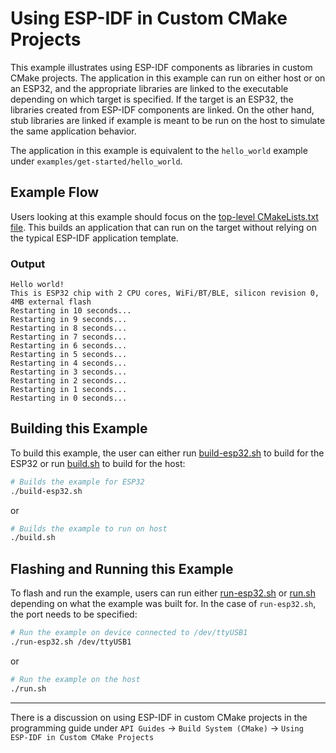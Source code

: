 # Using ESP-IDF in Custom CMake Projects

This example illustrates using ESP-IDF components as libraries in custom CMake projects. The application
in this example can run on either host or on an ESP32, and the appropriate libraries are linked
to the executable depending on which target is specified. If the target is an ESP32, the libraries
created from ESP-IDF components are linked. On the other hand, stub libraries are linked if example
is meant to be run on the host to simulate the same application behavior.

The application in this example is equivalent to the `hello_world` example under `examples/get-started/hello_world`.

## Example Flow

Users looking at this example should focus on the [top-level CMakeLists.txt file](./CMakeLists.txt). This builds an
application that can run on the target without relying on the typical ESP-IDF application template.

### Output

```
Hello world!
This is ESP32 chip with 2 CPU cores, WiFi/BT/BLE, silicon revision 0, 4MB external flash
Restarting in 10 seconds...
Restarting in 9 seconds...
Restarting in 8 seconds...
Restarting in 7 seconds...
Restarting in 6 seconds...
Restarting in 5 seconds...
Restarting in 4 seconds...
Restarting in 3 seconds...
Restarting in 2 seconds...
Restarting in 1 seconds...
Restarting in 0 seconds...
```

## Building this Example

To build this example, the user can either run [build-esp32.sh](./build-esp32.sh) to build for the ESP32
or run [build.sh](./build.sh) to build for the host:

```bash
# Builds the example for ESP32
./build-esp32.sh
```

or

```bash
# Builds the example to run on host
./build.sh
```

## Flashing and Running this Example

To flash and run the example, users can run either  [run-esp32.sh](./run-esp32.sh) or [run.sh](./run.sh) depending
on what the example was built for. In the case of ``run-esp32.sh``, the port needs to be specified:

```bash
# Run the example on device connected to /dev/ttyUSB1
./run-esp32.sh /dev/ttyUSB1
```

or

```bash
# Run the example on the host
./run.sh
```

---

There is a discussion on using ESP-IDF in custom CMake projects in the programming guide under `API Guides` -> `Build System (CMake)` -> `Using ESP-IDF in Custom CMake Projects`

